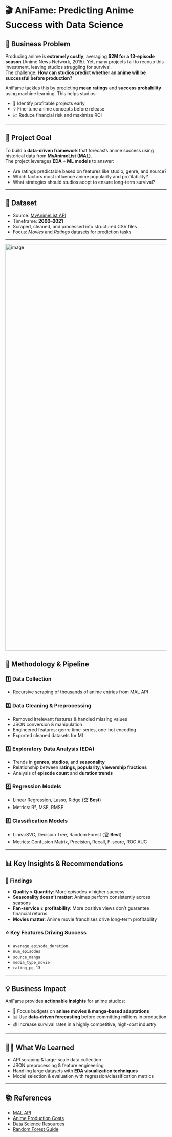 # 🎬 AniFame: Predicting Anime Success with Data Science  

## 📌 Business Problem  
Producing anime is **extremely costly**, averaging **$2M for a 13-episode season** (Anime News Network, 2015). Yet, many projects fail to recoup this investment, leaving studios struggling for survival.  
The challenge: **How can studios predict whether an anime will be successful before production?**  

AniFame tackles this by predicting **mean ratings** and **success probability** using machine learning. This helps studios:  
- 🎯 Identify profitable projects early  
- 💡 Fine-tune anime concepts before release  
- 📈 Reduce financial risk and maximize ROI  

---

## 🎯 Project Goal  
To build a **data-driven framework** that forecasts anime success using historical data from **MyAnimeList (MAL)**.  
The project leverages **EDA + ML models** to answer:  
- Are ratings predictable based on features like studio, genre, and source?  
- Which factors most influence anime popularity and profitability?  
- What strategies should studios adopt to ensure long-term survival?  

---

## 📂 Dataset  
- Source: [MyAnimeList API](https://myanimelist.net/apiconfig/references/api/v2)  
- Timeframe: **2000–2021**  
- Scraped, cleaned, and processed into structured CSV files  
- Focus: *Movies* and *Ratings* datasets for prediction tasks  

---
<img width="1127" height="1266" alt="image" src="https://github.com/user-attachments/assets/b7fc9fce-218e-4e83-af50-853bfad09353" />


## 🔬 Methodology & Pipeline  

### 1️⃣ Data Collection  
- Recursive scraping of thousands of anime entries from MAL API  

### 2️⃣ Data Cleaning & Preprocessing  
- Removed irrelevant features & handled missing values  
- JSON conversion & manipulation  
- Engineered features: genre time-series, one-hot encoding  
- Exported cleaned datasets for ML  

### 3️⃣ Exploratory Data Analysis (EDA)  
- Trends in **genres**, **studios**, and **seasonality**  
- Relationship between **ratings, popularity, viewership fractions**  
- Analysis of **episode count** and **duration trends**  

### 4️⃣ Regression Models  
- Linear Regression, Lasso, Ridge (🏆 **Best**)  
- Metrics: R², MSE, RMSE  

### 5️⃣ Classification Models  
- LinearSVC, Decision Tree, Random Forest (🏆 **Best**)  
- Metrics: Confusion Matrix, Precision, Recall, F-score, ROC AUC  

---

## 📊 Key Insights & Recommendations  

### 📌 Findings  
- **Quality > Quantity**: More episodes ≠ higher success  
- **Seasonality doesn’t matter**: Animes perform consistently across seasons  
- **Fan-service ≠ profitability**: More positive views don’t guarantee financial returns  
- **Movies matter**: Anime movie franchises drive long-term profitability  

### ⭐ Key Features Driving Success  
- `average_episode_duration`  
- `num_episodes`  
- `source_manga`  
- `media_type_movie`  
- `rating_pg_13`  

---

## 💡 Business Impact  
AniFame provides **actionable insights** for anime studios:  
- 🎥 Focus budgets on **anime movies & manga-based adaptations**  
- 📊 Use **data-driven forecasting** before committing millions in production  
- 💰 Increase survival rates in a highly competitive, high-cost industry  

---

## 🧑‍💻 What We Learned  
- API scraping & large-scale data collection  
- JSON preprocessing & feature engineering  
- Handling large datasets with **EDA visualization techniques**  
- Model selection & evaluation with regression/classification metrics  



---

## 📚 References  
- [MAL API](https://myanimelist.net/apiconfig/references/api/v2)  
- [Anime Production Costs](https://www.animenewsnetwork.com/interest/2015-08-13/anime-insiders-share-how-much-producing-a-season-costs/.91536)  
- [Data Science Resources](https://towardsdatascience.com/linear-regression-models-4a3d14b8d368)  
- [Random Forest Guide](https://builtin.com/data-science/random-forest-algorithm)  
